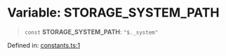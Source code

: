 # Variable: STORAGE\_SYSTEM\_PATH

> `const` **STORAGE\_SYSTEM\_PATH**: `"$._system"`

Defined in: [constants.ts:1](https://github.com/laruss/react-text-game/blob/7602514695c2b4f79da2fb62137ed33ba5572ba4/packages/core/src/constants.ts#L1)

